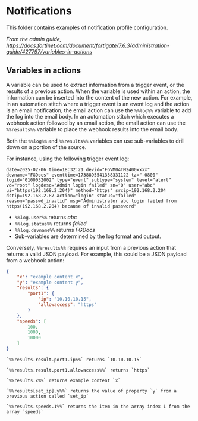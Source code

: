 # Notifications

This folder contains examples of notification profile configuration. 

*From the admin guide, https://docs.fortinet.com/document/fortigate/7.6.3/administration-guide/427797/variables-in-actions*

## Variables in actions

A variable can be used to extract information from a trigger event, or the results of a previous action. When the variable is used within an action, the information can be inserted into the content of the new action.
For example, in an automation stitch where a trigger event is an event log and the action is an email notification, the email action can use the `%%log%%` variable to add the log into the email body. In an automation stitch which executes a webhook action followed by an email action, the email action can use the `%%results%%` variable to place the webhook results into the email body.

Both the `%%log%%` and `%%results%%` variables can use sub-variables to drill down on a portion of the source.

For instance, using the following trigger event log:

`date=2025-02-06 time=18:32:21 devid="FGVM04TM2400xxxx" devname="FGDocs" eventtime=1738895541338331122 tz="-0800" logid="0100032002" type="event" subtype="system" level="alert" vd="root" logdesc="Admin login failed" sn="0" user="abc" ui="https(192.168.2.204)" method="https" srcip=192.168.2.204 dstip=192.168.2.87 action="login" status="failed" reason="passwd_invalid" msg="Administrator abc login failed from https(192.168.2.204) because of invalid password"`

- `%%log.user%%` returns *abc*
- `%%log.status%%` returns *failed*
- `%%log.devname%%` returns *FGDocs*
- Sub-variables are determined by the log format and output.

Conversely, `%%results%%` requires an input from a previous action that returns a valid JSON payload. For example, this could be a JSON payload from a webhook action:

```json
{
    "x": "example content x",
    "y": "example content y",
    "results": {
        "port1": {
            "ip": "10.10.10.15",
            "allowaccess": "https"
        }
    },
    "speeds": [
        100,
        1000,
        10000
    ]
}
```

    `%%results.result.port1.ip%%` returns `10.10.10.15`

    `%%results.result.port1.allowaccess%%` returns `https`

    `%%results.x%%` returns example content `x`

    `%%results[set_ip].y%%` returns the value of property `y` from a previous action called `set_ip`

    `%%results.speeds.1%%` returns the item in the array index 1 from the array `speeds`


